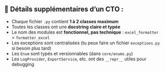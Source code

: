## 🧠 Détails supplémentaires d’un CTO :

- Chaque fichier `.py` contient **1 à 2 classes maximum**
- Toutes les classes ont une **docstring claire et typée**
- Le nom des modules est **fonctionnel, pas technique** : `excel_formatter` > `formatter_excel`
- Les exceptions sont centralisées (tu peux faire un fichier `exceptions.py` si besoin plus tard)
- Les `Enum` sont typés et versionnables (dans `core/enums.py`)
- Les `LogProvider`, `ExportService`, etc. ont des `__repr__` utiles pour debugging